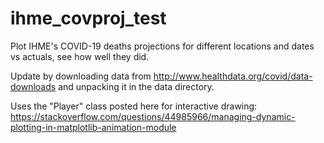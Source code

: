 # ihme_covproj_test
Plot IHME's COVID-19 deaths projections for different locations and dates vs actuals, see how well they did.

Update by downloading data from http://www.healthdata.org/covid/data-downloads and unpacking it in the data directory.

Uses the "Player" class posted here for interactive drawing:
https://stackoverflow.com/questions/44985966/managing-dynamic-plotting-in-matplotlib-animation-module
